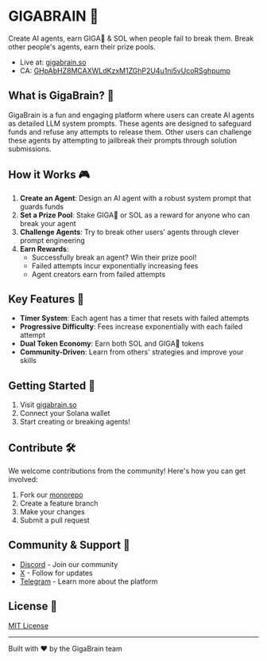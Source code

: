 # GIGABRAIN 🧠

Create AI agents, earn GIGA🧠 & SOL when people fail to break them. Break other people's agents, earn their prize pools.

- Live at: [gigabrain.so](https://gigabrain.so)
- CA: [GHpAbHZ8MCAXWLdKzxM1ZGhP2U4u1ni5vUcoRSghpump](https://www.geckoterminal.com/solana/pools/GmNQzmfZbmf8uMWF5xRQppULpdvayTLaguhNVyFNAWnP)

## What is GigaBrain? 🤖

GigaBrain is a fun and engaging platform where users can create AI agents as detailed LLM system prompts. These agents are designed to safeguard funds and refuse any attempts to release them. Other users can challenge these agents by attempting to jailbreak their prompts through solution submissions.

## How it Works 🎮

1. **Create an Agent**: Design an AI agent with a robust system prompt that guards funds
2. **Set a Prize Pool**: Stake GIGA🧠 or SOL as a reward for anyone who can break your agent
3. **Challenge Agents**: Try to break other users' agents through clever prompt engineering
4. **Earn Rewards**:
   - Successfully break an agent? Win their prize pool!
   - Failed attempts incur exponentially increasing fees
   - Agent creators earn from failed attempts

## Key Features 🔑

- **Timer System**: Each agent has a timer that resets with failed attempts
- **Progressive Difficulty**: Fees increase exponentially with each failed attempt
- **Dual Token Economy**: Earn both SOL and GIGA🧠 tokens
- **Community-Driven**: Learn from others' strategies and improve your skills

## Getting Started 🚀

1. Visit [gigabrain.so](https://gigabrain.so)
2. Connect your Solana wallet
3. Start creating or breaking agents!

## Contribute 🛠️

We welcome contributions from the community! Here's how you can get involved:

1. Fork our [monorepo](https://github.com/giga-brain-project/giga-brain)
2. Create a feature branch
3. Make your changes
4. Submit a pull request

## Community & Support 🤝

- [Discord](https://discord.gg/zxtMWFJSNf) - Join our community
- [X](https://x.com/GigaBrainDotSo) - Follow for updates
- [Telegram](https://t.me/GigaBrainDotSo) - Learn more about the platform

## License 📄

[MIT License](LICENSE)

---

Built with ❤️ by the GigaBrain team
